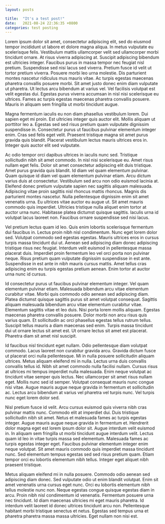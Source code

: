 ```yaml
---
layout: posts

title:  "It's a test post!"
date:   2021-08-24 22:36:35 +0800
categories: test posting
---
```


Lorem ipsum dolor sit amet, consectetur adipiscing elit, sed do eiusmod tempor incididunt ut labore et dolore magna aliqua. In metus vulputate eu scelerisque felis. Vestibulum mattis ullamcorper velit sed ullamcorper morbi tincidunt ornare. At risus viverra adipiscing at. Suscipit adipiscing bibendum est ultricies integer. Faucibus purus in massa tempor nec feugiat nisl pretium. Suspendisse sed nisi lacus sed viverra. Pretium fusce id velit ut tortor pretium viverra. Posuere morbi leo urna molestie. Dis parturient montes nascetur ridiculus mus mauris vitae. Ac turpis egestas maecenas pharetra convallis posuere morbi. Sit amet justo donec enim diam vulputate ut pharetra. Ut lectus arcu bibendum at varius vel. Vel facilisis volutpat est velit egestas dui. Egestas purus viverra accumsan in nisl nisi scelerisque eu ultrices. Fames ac turpis egestas maecenas pharetra convallis posuere. Mauris in aliquam sem fringilla ut morbi tincidunt augue.

Magna fermentum iaculis eu non diam phasellus vestibulum lorem. Dui sapien eget mi proin. Est ultricies integer quis auctor elit. Mollis aliquam ut porttitor leo a. Egestas sed sed risus pretium quam vulputate dignissim suspendisse in. Consectetur purus ut faucibus pulvinar elementum integer enim. Cras sed felis eget velit. Praesent tristique magna sit amet purus gravida quis blandit. Placerat vestibulum lectus mauris ultrices eros in. Integer quis auctor elit sed vulputate.

Ac odio tempor orci dapibus ultrices in iaculis nunc sed. Tristique sollicitudin nibh sit amet commodo. In nisl nisi scelerisque eu. Amet risus nullam eget felis. Dolor sit amet consectetur adipiscing elit duis tristique. Amet purus gravida quis blandit. Id diam vel quam elementum pulvinar. Quam quisque id diam vel quam elementum pulvinar etiam. Arcu dictum varius duis at consectetur. Vestibulum sed arcu non odio euismod lacinia at. Eleifend donec pretium vulputate sapien nec sagittis aliquam malesuada. Adipiscing vitae proin sagittis nisl rhoncus mattis rhoncus. Magnis dis parturient montes nascetur. Nulla pellentesque dignissim enim sit amet venenatis urna. Eu ultrices vitae auctor eu augue ut. Sit amet mauris commodo quis imperdiet. Ultricies tristique nulla aliquet enim tortor at auctor urna nunc. Habitasse platea dictumst quisque sagittis. Iaculis urna id volutpat lacus laoreet non. Faucibus ornare suspendisse sed nisi lacus.

Vel pretium lectus quam id leo. Quis enim lobortis scelerisque fermentum dui faucibus in. Lectus proin nibh nisl condimentum. Nunc eget lorem dolor sed. Volutpat commodo sed egestas egestas. Mauris ultrices eros in cursus turpis massa tincidunt dui ut. Aenean sed adipiscing diam donec adipiscing tristique risus nec feugiat. Interdum velit euismod in pellentesque massa placerat duis. Imperdiet proin fermentum leo vel orci porta non pulvinar neque. Risus pretium quam vulputate dignissim suspendisse in est ante. Suspendisse in est ante in nibh mauris cursus mattis. Amet tellus cras adipiscing enim eu turpis egestas pretium aenean. Enim tortor at auctor urna nunc id cursus.

Id consectetur purus ut faucibus pulvinar elementum integer. Vel quam elementum pulvinar etiam. Malesuada bibendum arcu vitae elementum curabitur vitae. Morbi quis commodo odio aenean sed adipiscing diam. Platea dictumst quisque sagittis purus sit amet volutpat consequat. Sagittis aliquam malesuada bibendum arcu vitae elementum curabitur vitae. Elementum sagittis vitae et leo duis. Nisi porta lorem mollis aliquam. Egestas maecenas pharetra convallis posuere. Dolor morbi non arcu risus quis varius quam. Et sollicitudin ac orci phasellus egestas tellus rutrum tellus. Suscipit tellus mauris a diam maecenas sed enim. Turpis massa tincidunt dui ut ornare lectus sit amet est. Ut ornare lectus sit amet est placerat. Pharetra diam sit amet nisl suscipit.

Id faucibus nisl tincidunt eget nullam. Odio pellentesque diam volutpat commodo. Lacus laoreet non curabitur gravida arcu. Gravida dictum fusce ut placerat orci nulla pellentesque. Mi in nulla posuere sollicitudin aliquam ultrices. Metus aliquam eleifend mi in nulla. Lectus urna duis convallis convallis tellus id. Nibh sit amet commodo nulla facilisi nullam. Cursus risus at ultrices mi tempus imperdiet nulla malesuada. Enim neque volutpat ac tincidunt vitae semper quis lectus. Nec ullamcorper sit amet risus nullam eget. Mollis nunc sed id semper. Volutpat consequat mauris nunc congue nisi vitae. Augue mauris augue neque gravida in fermentum et sollicitudin ac. Lectus arcu bibendum at varius vel pharetra vel turpis nunc. Vel turpis nunc eget lorem dolor sed.

Nisl pretium fusce id velit. Arcu cursus euismod quis viverra nibh cras pulvinar mattis nunc. Commodo elit at imperdiet dui. Duis tristique sollicitudin nibh sit amet. Netus et malesuada fames ac turpis egestas integer. Augue mauris augue neque gravida in fermentum et. Hendrerit dolor magna eget est lorem ipsum dolor sit. Augue interdum velit euismod in. In aliquam sem fringilla ut morbi tincidunt augue interdum velit. Lectus quam id leo in vitae turpis massa sed elementum. Malesuada fames ac turpis egestas integer eget. Faucibus pulvinar elementum integer enim neque volutpat. Sit amet mauris commodo quis imperdiet massa tincidunt nunc. Sed elementum tempus egestas sed sed risus pretium quam. Etiam tempor orci eu lobortis elementum nibh tellus. Integer eget aliquet nibh praesent tristique.

Metus aliquam eleifend mi in nulla posuere. Commodo odio aenean sed adipiscing diam donec. Sed vulputate odio ut enim blandit volutpat. Enim sit amet venenatis urna cursus eget nunc. Orci eu lobortis elementum nibh tellus molestie nunc non. Neque egestas congue quisque egestas diam in arcu. Proin nibh nisl condimentum id venenatis. Fermentum posuere urna nec tincidunt. Id diam maecenas ultricies mi eget mauris pharetra. Id interdum velit laoreet id donec ultrices tincidunt arcu non. Pellentesque habitant morbi tristique senectus et netus. Egestas sed tempus urna et pharetra pharetra massa massa ultricies. Eget nullam non nisi est.